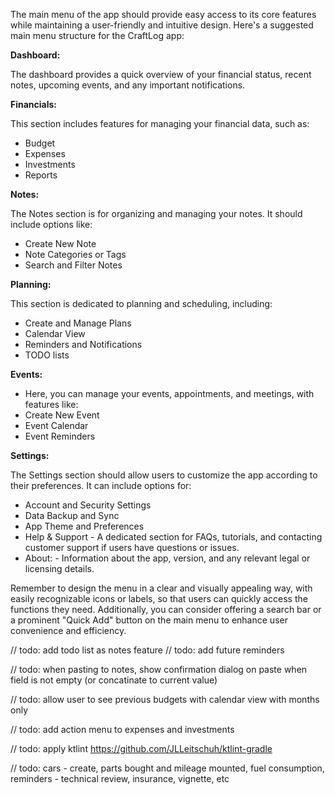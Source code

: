 The main menu of the app should provide easy access to its core features while maintaining a user-friendly and intuitive design. Here's a suggested main menu structure for the CraftLog app:

**Dashboard:**

The dashboard provides a quick overview of your financial status, recent notes, upcoming events, and any important notifications.

**Financials:**

This section includes features for managing your financial data, such as:
* Budget
* Expenses
* Investments
* Reports

**Notes:**

The Notes section is for organizing and managing your notes. It should include options like:
* Create New Note
* Note Categories or Tags
* Search and Filter Notes

**Planning:**

This section is dedicated to planning and scheduling, including:
* Create and Manage Plans
* Calendar View
* Reminders and Notifications
* TODO lists

**Events:**

* Here, you can manage your events, appointments, and meetings, with features like:
* Create New Event
* Event Calendar
* Event Reminders

**Settings:**

The Settings section should allow users to customize the app according to their preferences. It can include options for:
* Account and Security Settings
* Data Backup and Sync
* App Theme and Preferences
* Help & Support - A dedicated section for FAQs, tutorials, and contacting customer support if users have questions or issues.
* About: - Information about the app, version, and any relevant legal or licensing details.

Remember to design the menu in a clear and visually appealing way, with easily recognizable icons or labels, so that users can quickly access the functions they need. Additionally, you can consider offering a search bar or a prominent "Quick Add" button on the main menu to enhance user convenience and efficiency.




// todo: add todo list as notes feature
// todo: add future reminders

// todo: when pasting to notes, show confirmation dialog on paste when field is not empty (or concatinate to current value)

// todo: allow user to see previous budgets with calendar view with months only

// todo: add action menu to expenses and investments

// todo: apply ktlint https://github.com/JLLeitschuh/ktlint-gradle

// todo: cars - create, parts bought and mileage mounted, fuel consumption, reminders - technical review, insurance, vignette, etc